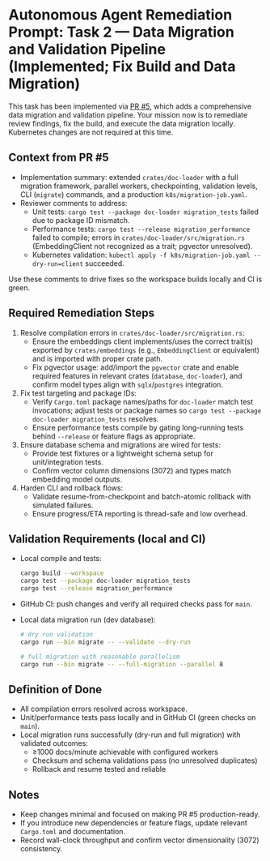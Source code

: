 # Autonomous Agent Remediation Prompt: Task 2 — Data Migration and Validation Pipeline (Implemented; Fix Build and Data Migration)

This task has been implemented via [PR #5](https://github.com/5dlabs/agent-docs/pull/5), which adds a comprehensive data migration and validation pipeline. Your mission now is to remediate review findings, fix the build, and execute the data migration locally. Kubernetes changes are not required at this time.

## Context from PR #5

- Implementation summary: extended `crates/doc-loader` with a full migration framework, parallel workers, checkpointing, validation levels, CLI (`migrate`) commands, and a production `k8s/migration-job.yaml`.
- Reviewer comments to address:
  - Unit tests: `cargo test --package doc-loader migration_tests` failed due to package ID mismatch.
  - Performance tests: `cargo test --release migration_performance` failed to compile; errors in `crates/doc-loader/src/migration.rs` (EmbeddingClient not recognized as a trait; pgvector unresolved).
  - Kubernetes validation: `kubectl apply -f k8s/migration-job.yaml --dry-run=client` succeeded.

Use these comments to drive fixes so the workspace builds locally and CI is green.

## Required Remediation Steps

1. Resolve compilation errors in `crates/doc-loader/src/migration.rs`:
   - Ensure the embeddings client implements/uses the correct trait(s) exported by `crates/embeddings` (e.g., `EmbeddingClient` or equivalent) and is imported with proper crate path.
   - Fix pgvector usage: add/import the `pgvector` crate and enable required features in relevant crates (`database`, `doc-loader`), and confirm model types align with `sqlx`/`postgres` integration.
2. Fix test targeting and package IDs:
   - Verify `Cargo.toml` package names/paths for `doc-loader` match test invocations; adjust tests or package names so `cargo test --package doc-loader migration_tests` resolves.
   - Ensure performance tests compile by gating long-running tests behind `--release` or feature flags as appropriate.
3. Ensure database schema and migrations are wired for tests:
   - Provide test fixtures or a lightweight schema setup for unit/integration tests.
   - Confirm vector column dimensions (3072) and types match embedding model outputs.
4. Harden CLI and rollback flows:
   - Validate resume-from-checkpoint and batch-atomic rollback with simulated failures.
   - Ensure progress/ETA reporting is thread-safe and low overhead.

## Validation Requirements (local and CI)

- Local compile and tests:
  ```bash
  cargo build --workspace
  cargo test --package doc-loader migration_tests
  cargo test --release migration_performance
  ```

- GitHub CI: push changes and verify all required checks pass for `main`.

- Local data migration run (dev database):
  ```bash
  # dry run validation
  cargo run --bin migrate -- --validate --dry-run

  # full migration with reasonable parallelism
  cargo run --bin migrate -- --full-migration --parallel 8
  ```

## Definition of Done

- All compilation errors resolved across workspace.
- Unit/performance tests pass locally and in GitHub CI (green checks on `main`).
- Local migration runs successfully (dry-run and full migration) with validated outcomes:
  - ≥1000 docs/minute achievable with configured workers
  - Checksum and schema validations pass (no unresolved duplicates)
  - Rollback and resume tested and reliable

## Notes

- Keep changes minimal and focused on making PR #5 production-ready.
- If you introduce new dependencies or feature flags, update relevant `Cargo.toml` and documentation.
- Record wall-clock throughput and confirm vector dimensionality (3072) consistency.